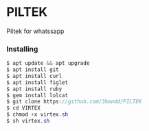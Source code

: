 # PILTEK
Piltek for whatssapp

<h3>Installing</h3>

```java
$ apt update && apt upgrade
$ apt install git
$ apt install curl
$ apt install figlet
$ apt install ruby
$ gem install lolcat
$ git clone https://github.com/3handd/PILTEK
$ cd VIRTEX
$ chmod +x virtex.sh
$ sh virtex.sh
```
